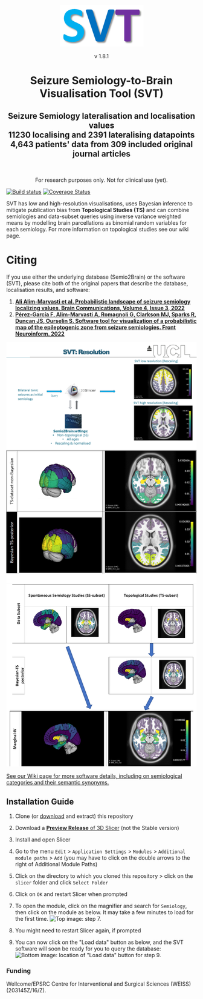 <p align="center">
  <img src="images/SVT%20branding%20purple%20medium%202.png">
</p>
<p align="center"> v 1.8.1 </p> 

<h1 align="center"> Seizure Semiology-to-Brain Visualisation Tool (SVT) </h1>


  
<h2 align="center"> Seizure Semiology lateralisation and localisation values
  <br> 11230 localising and 2391 lateralising datapoints
  <br> 4,643 patients' data from 309 included original journal articles
  </h2>
</h2>  

<br>  
<p align="center"> For research purposes only. Not for clinical use (yet).


[![Build status](https://img.shields.io/travis/thenineteen/Semiology-Visualisation-Tool/master.svg?label=Travis%20CI%20build&logo=travis)](https://travis-ci.org/thenineteen/Semiology-Visualisation-Tool)  [![Coverage Status](https://coveralls.io/repos/github/thenineteen/Semiology-Visualisation-Tool/badge.svg?branch=master)](https://coveralls.io/github/thenineteen/Semiology-Visualisation-Tool?branch=master)



SVT has low and high-resolution visualisations, uses Bayesian inference to mitigate publication bias from **Topological Studies (TS)** and can combine semiologies and data-subset queries using inverse variance weighted means by modelling brain parcellations as binomial random variables for each semiology. For more information on topological studies see our wiki page. 

# Citing
If you use either the underlying database (Semio2Brain) or the software (SVT), please cite both of the original papers that describe the database, localisation results, and software:

1. [**Ali Alim-Marvasti et al. Probabilistic landscape of seizure semiology localizing values, Brain Communications, Volume 4, Issue 3, 2022**](https://doi.org/10.1093/braincomms/fcac130)
2. [**Pérez-García F, Alim-Marvasti A, Romagnoli G, Clarkson MJ, Sparks R, Duncan JS, Ourselin S. Software tool for visualization of a probabilistic map of the epileptogenic zone from seizure semiologies. Front Neuroinform. 2022**](https://doi.org/10.3389/fninf.2022.990859)

<img src="https://github.com/thenineteen/Semiology-Visualisation-Tool/blob/master/images/GOSH%20April%202021.png">




<img src="https://github.com/thenineteen/Semiology-Visualisation-Tool/blob/master/images/GOSH%20April%202021%202.png">
<br>



<img src="https://github.com/thenineteen/Semiology-Visualisation-Tool/blob/master/images/GOSH%20April%202021%203.png">





[See our Wiki page for more software details, including on semiological categories and their semantic synonyms.](https://github.com/thenineteen/Semiology-Visualisation-Tool/wiki)



## Installation Guide
1. Clone (or [download](https://github.com/thenineteen/Semiology-Visualisation-Tool/archive/master.zip) and extract) this repository
2. Download a [**Preview Release** of 3D Slicer](https://download.slicer.org/) (not the Stable version)
3. Install and open Slicer
4. Go to the menu `Edit` > `Application Settings` > `Modules` > `Additional module paths` > `Add` (you may have to click on the double arrows to the right of Additional Module Paths)
5. Click on the directory to which you cloned this repository > click on the `slicer` folder and click `Select Folder`
6. Click on `OK` and restart Slicer when prompted
7. To open the module, click on the magnifier and search for `Semiology`, then click on the module as below.
It may take a few minutes to load for the first time.
![Top image: step 7.](https://github.com/thenineteen/Semiology-Visualisation-Tool/blob/master/images/instructions.jpg)

8. You might need to restart Slicer again, if prompted
9. You can now click on the "Load data" button as below, and the SVT software will soon be ready for you to query the database:
![Bottom image: location of "Load data" button for step 9.](https://github.com/thenineteen/Semiology-Visualisation-Tool/blob/master/images/instructions2.jpg)

### Funding
Wellcome/EPSRC Centre for Interventional and Surgical Sciences (WEISS) (203145Z/16/Z).
